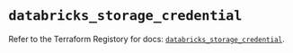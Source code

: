 # `databricks_storage_credential`

Refer to the Terraform Registory for docs: [`databricks_storage_credential`](https://registry.terraform.io/providers/databricks/databricks/1.31.0/docs/resources/storage_credential).
